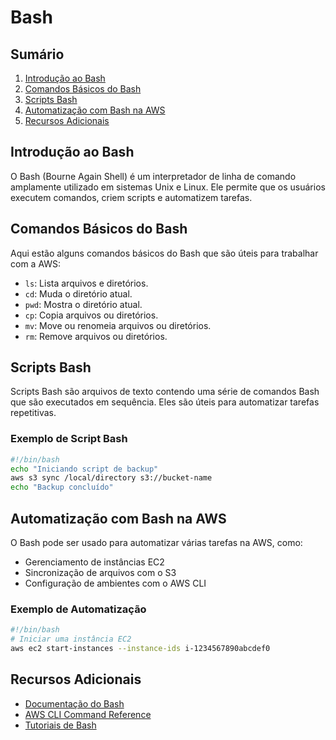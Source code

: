 # Bash

## Sumário
1. [Introdução ao Bash](#introdução-ao-bash)
2. [Comandos Básicos do Bash](#comandos-básicos-do-bash)
3. [Scripts Bash](#scripts-bash)
4. [Automatização com Bash na AWS](#automatização-com-bash-na-aws)
5. [Recursos Adicionais](#recursos-adicionais)

## Introdução ao Bash
O Bash (Bourne Again Shell) é um interpretador de linha de comando amplamente utilizado em sistemas Unix e Linux. Ele permite que os usuários executem comandos, criem scripts e automatizem tarefas.

## Comandos Básicos do Bash
Aqui estão alguns comandos básicos do Bash que são úteis para trabalhar com a AWS:
- `ls`: Lista arquivos e diretórios.
- `cd`: Muda o diretório atual.
- `pwd`: Mostra o diretório atual.
- `cp`: Copia arquivos ou diretórios.
- `mv`: Move ou renomeia arquivos ou diretórios.
- `rm`: Remove arquivos ou diretórios.

## Scripts Bash
Scripts Bash são arquivos de texto contendo uma série de comandos Bash que são executados em sequência. Eles são úteis para automatizar tarefas repetitivas.

### Exemplo de Script Bash
```bash
#!/bin/bash
echo "Iniciando script de backup"
aws s3 sync /local/directory s3://bucket-name
echo "Backup concluído"
```

## Automatização com Bash na AWS
O Bash pode ser usado para automatizar várias tarefas na AWS, como:
- Gerenciamento de instâncias EC2
- Sincronização de arquivos com o S3
- Configuração de ambientes com o AWS CLI

### Exemplo de Automatização
```bash
#!/bin/bash
# Iniciar uma instância EC2
aws ec2 start-instances --instance-ids i-1234567890abcdef0
```

## Recursos Adicionais
- [Documentação do Bash](https://www.gnu.org/software/bash/manual/)
- [AWS CLI Command Reference](https://docs.aws.amazon.com/cli/latest/reference/)
- [Tutoriais de Bash](https://www.tutorialspoint.com/unix/shell_scripting.htm)

